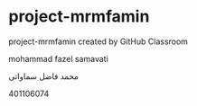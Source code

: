 # project-mrmfamin
project-mrmfamin created by GitHub Classroom

mohammad fazel samavati

محمد فاضل سماواتی 

401106074
